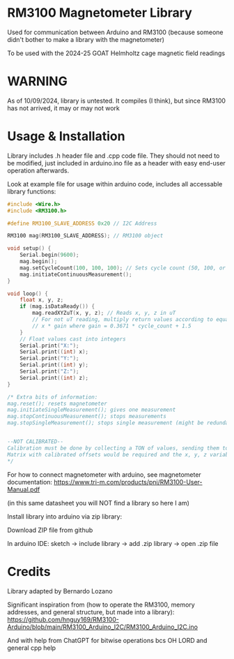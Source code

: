 # RM3100 Magnetometer Library
Used for communication between Arduino and RM3100 (because someone didn't bother to make a library with the magnetometer)

To be used with the 2024-25 GOAT Helmholtz cage magnetic field readings

# WARNING
As of 10/09/2024, library is untested. It compiles (I think), but since RM3100 has not arrived, it may or may not work

# Usage & Installation
Library includes .h header file and .cpp code file. They should not need to be modified, just included in arduino.ino file as a header with easy end-user operation afterwards.

Look at example file for usage within arduino code, includes all accessable library functions:

```cpp
#include <Wire.h>
#include <RM3100.h>

#define RM3100_SLAVE_ADDRESS 0x20 // I2C Address

RM3100 mag(RM3100_SLAVE_ADDRESS); // RM3100 object

void setup() {
    Serial.begin(9600);
    mag.begin();
    mag.setCycleCount(100, 100, 100); // Sets cycle count (50, 100, or 200 (larger = more data, smaller = more accurate))
    mag.initiateContinuousMeasurement();
}

void loop() {
    float x, y, z;
    if (mag.isDataReady()) {
        mag.readXYZuT(x, y, z); // Reads x, y, z in uT
        // For not uT reading, multiply return values according to equation:
        // x * gain where gain = 0.3671 * cycle_count + 1.5
    }
    // Float values cast into integers
    Serial.print("X:");
    Serial.print((int) x);
    Serial.print("Y:");
    Serial.print((int) y);
    Serial.print("Z:");
    Serial.print((int) z);
}

/* Extra bits of information: 
mag.reset(); resets magnetometer
mag.initiateSingleMeasurement(); gives one measurement
mag.stopContinuousMeasurement(); stops measurements
mag.stopSingleMeasurement(); stops single measurement (might be redundant)


--NOT CALIBRATED--
Calibration must be done by collecting a TON of values, sending them to MATLAB and running script
Matrix with calibrated offsets would be required and the x, y, z variables would need to be modified
*/
```


For how to connect magnetometer with arduino, see magnetometer documentation:
https://www.tri-m.com/products/pni/RM3100-User-Manual.pdf

(in this same datasheet you will NOT find a library so here I am)

Install library into arduino via zip library:

Download ZIP file from github

In arduino IDE:
sketch -> include library -> add .zip library -> open .zip file

# Credits
Library adapted by Bernardo Lozano

Significant inspiration from (how to operate the RM3100, memory addresses, and general structure, but made into a library): https://github.com/hnguy169/RM3100-Arduino/blob/main/RM3100_Arduino_I2C/RM3100_Arduino_I2C.ino

And with help from ChatGPT for bitwise operations bcs OH LORD and general cpp help